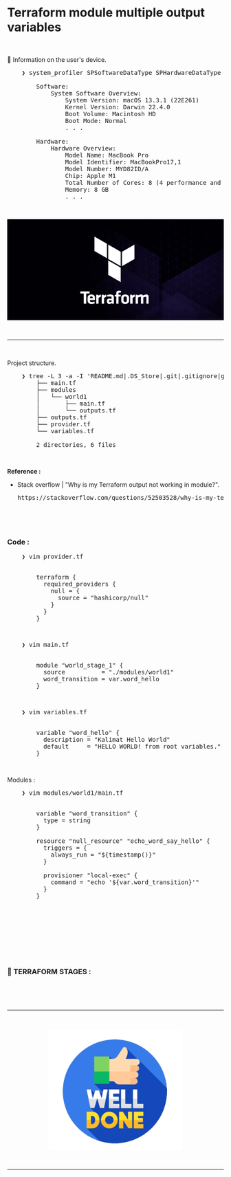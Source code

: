 # Terraform module multiple output variables

&nbsp;

&#x1F516; Information on the user's device.<br />
<pre>
    ❯ system_profiler SPSoftwareDataType SPHardwareDataType

        Software:
            System Software Overview:
                System Version: macOS 13.3.1 (22E261)
                Kernel Version: Darwin 22.4.0
                Boot Volume: Macintosh HD
                Boot Mode: Normal    
                . . .

        Hardware:
            Hardware Overview:
                Model Name: MacBook Pro
                Model Identifier: MacBookPro17,1
                Model Number: MYD82ID/A
                Chip: Apple M1
                Total Number of Cores: 8 (4 performance and 4 efficiency)
                Memory: 8 GB
                . . .
</pre>

&nbsp;

<div align="center">
    <img src="./gambar-petunjuk/ss_terraform_logo_black.png" alt="ss_terraform_logo_black" style="display: block; margin: 0 auto;">
</div> 

&nbsp;

---

&nbsp;

Project structure.
<pre>
    ❯ tree -L 3 -a -I 'README.md|.DS_Store|.git|.gitignore|gambar-petunjuk|.terraform|*.hcl|*.tfstate|*.tfstate.backup' ./
        ├── main.tf
        ├── modules
        │   └── world1
        │       ├── main.tf
        │       └── outputs.tf
        ├── outputs.tf
        ├── provider.tf
        └── variables.tf

        2 directories, 6 files
</pre>

&nbsp;

**Reference :**<br />
- Stack overflow | "Why is my Terraform output not working in module?".
  <pre>https://stackoverflow.com/questions/52503528/why-is-my-terraform-output-not-working-in-module</pre>


&nbsp;

&nbsp;

### Code : 

<pre>
    ❯ vim provider.tf


        terraform {
          required_providers {
            null = {
              source = "hashicorp/null"
            }
          }
        }
</pre>

&nbsp;

<pre>
    ❯ vim main.tf


        module "world_stage_1" {
          source          = "./modules/world1"
          word_transition = var.word_hello
        }
</pre>

&nbsp;

<pre>
    ❯ vim variables.tf


        variable "word_hello" {
          description = "Kalimat Hello World"
          default     = "HELLO WORLD! from root variables."
        }
</pre>

&nbsp;

Modules : <br/>

<pre>
    ❯ vim modules/world1/main.tf


        variable "word_transition" {
          type = string
        }
        
        resource "null_resource" "echo_word_say_hello" {
          triggers = {
            always_run = "${timestamp()}"
          }
        
          provisioner "local-exec" {
            command = "echo '${var.word_transition}'"
          }
        }
</pre>

&nbsp;

<pre>
</pre>

&nbsp;

<pre>
</pre>

&nbsp;

<pre>
</pre>


### &#x1F530; TERRAFORM STAGES :



&nbsp;

&nbsp;

---

&nbsp;

<div align="center">
    <img src="./gambar-petunjuk/well_done.png" alt="well_done" style="display: block; margin: 0 auto;">
</div> 

&nbsp;

---

&nbsp;

&nbsp;